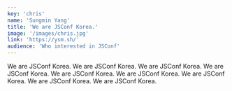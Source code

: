 ```yaml
---
key: 'chris'
name: 'Sungmin Yang'
title: 'We are JSConf Korea.'
image: '/images/chris.jpg'
link: 'https://ysm.sh/'
audience: 'Who interested in JSConf'
---
```


We are JSConf Korea. We are JSConf Korea. We are JSConf Korea. We are JSConf Korea. We are JSConf Korea. We are JSConf Korea. We are JSConf Korea. We are JSConf Korea. We are JSConf Korea.
